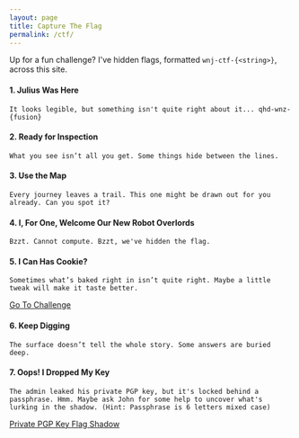 ```yaml
---
layout: page
title: Capture The Flag
permalink: /ctf/
---
```


Up for a fun challenge? I've hidden flags, formatted `wnj-ctf-{<string>}`, across this site.

#### 1. Julius Was Here
`It looks legible, but something isn't quite right about it... qhd-wnz-{fusion}`

#### 2. Ready for Inspection
`What you see isn’t all you get. Some things hide between the lines.`
<!-- Who would ever think to check the comments? wnj-ctf-{i_inspect_therefore_i_persist} -->

#### 3. Use the Map
`Every journey leaves a trail. This one might be drawn out for you already. Can you spot it?`

#### 4. I, For One, Welcome Our New Robot Overlords
`Bzzt. Cannot compute. Bzzt, we've hidden the flag.`

#### 5. I Can Has Cookie?
`Sometimes what’s baked right in isn’t quite right. Maybe a little tweak will make it taste better.`

<p>
  <a href="/ctf/i-can-has-cookie" 
    class="btn">
    Go To Challenge
  </a>
</p>

#### 6. Keep Digging
`The surface doesn’t tell the whole story. Some answers are buried deep.`

#### 7. Oops! I Dropped My Key
`The admin leaked his private PGP key, but it's locked behind a passphrase. Hmm. Maybe ask John for some help to uncover what's lurking in the shadow. (Hint: Passphrase is 6 letters mixed case)`

<div class="group">
  <a href="/ctf/private_pgp_key.asc" 
     class="btn"
     download="private_pgp_key.asc">
    Private PGP Key
  </a>
  <a href="/ctf/flag.asc" 
     class="btn"
     download="flag.asc">
    Flag
  </a>
  <a href="/ctf/shadow" 
     class="btn"
     download="shadow.txt">
    Shadow
  </a>
</div>